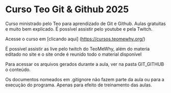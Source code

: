  # Curso Teo Git & Github 2025

Curso ministrado pelo Teo para aprendizado de Git e Github.
Aulas gratuitas e muito bem explicado. 
É possível assistir pelo youtube e pela Twitch.

Acesse o curso em [clicando aqui]  (https://cursos.teomewhy.org/)

É possível assistir as live pelo twitch do TeoMeWhy, além do materia editado no site e o site onde é reunido todo o material disponível

Para acessar os arquivos gerados durante a aula, ver na pasta GIT_GITHUB o conteúdo.

Os documentos nomeados em .gitignore não fazem parte da aula ou para a execução do programa. Apenas para efeito de treinamento das aulas.